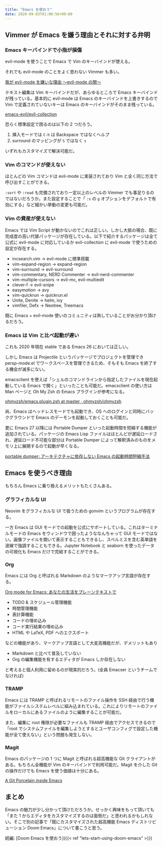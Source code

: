 ```yaml
---
title: "Emacs を使おう"
date: 2020-09-03T01:00:56+09:00
---
```


## Vimmer が Emacs を嫌う理由とそれに対する弁明

### Emacs キーバインドで小指が損傷

evil-mode を使うことで Emacs で Vim のキーバインドが使える。

それでも evil-mode のことをよく思わない Vimmer も多い。

[我が evil-mode を嫌いな理由 〜evil-mode の闇〜](https://www.slideshare.net/Shougo/evilmode-evilmode)

テキスト編集は Vim キーバインドだが、あらゆるところで Emacs キーバインドが残っている。基本的に evil-mode は Emacs のキーバインドを上書きするので Vim で定義されていないキーは Emacs のキーバインドがそのまま残っている。

[emacs-evil/evil-collection](https://github.com/emacs-evil/evil-collection)

恐らく標準設定で困るのは以下の 2 つだろう。

1. 挿入モードでは `C-h` は Backspace ではなくヘルプ
2. surround のマッピングが `S` ではなく `s`

いずれもカスタマイズで解決可能だ。

### Vim のコマンドが使えない

ほとんどの Vim コマンドは evil-mode に実装されており Vim と全く同じ方法で呼び出すことができる。

`:sort` や `:read` も完備されており一定以上のレベルの Vimmer でも事足りるのではないだろうか。また設定することで「 `:s` の `g` オプションをデフォルトで有効にする」など細かい挙動の変更も可能だ。

### Vim の資産が使えない

Emacs では Vim Script が動かないのでこれは正しい。しかし大抵の場合、既に完成度の高い代替パッケージが存在している。以下で紹介するパッケージは全て公式に evil-mode に対応しているか evil-collection に evil-mode で使うための設定が存在する。

- incsearch.vim → evil-mode に標準搭載
- vim-expand-region → expand-region
- vim-surround → evil-surround
- vim-commentary, NERD Commenter → evil-nerd-commenter
- vim-multiple-cursors → evil-mc, evil-multiedit
- clever-f → evil-snipe
- easymotion → avy
- vim-quickrun → quickrun.el
- Unite, Denite → helm, ivy
- vimfiler, Defx → Neotree, Treemacs

既に Emacs + evil-mode 使いのコミュニティは熟していることがお分かり頂けるだろう。

### Emacs は Vim と比べ起動が遅い

これも 2020 年現在 stable である Emacs 26 においては正しい。

しかし Emacs は Projectile というパッケージでプロジェクトを管理でき persp-mode.el でワークスペースを管理できるため、そもそも Emacs を終了する機会が滅多にない。

emacsclient を使えば「シェルのコマンドラインから指定したファイルを現在起動している Emacs で開く」といったことも可能だ。emacsclient の使い方は Man ページと Oh My Zsh の Emacs プラグインが参考になる。

[ohmyzsh/emacs.plugin.zsh at master · ohmyzsh/ohmyzsh](https://github.com/ohmyzsh/ohmyzsh/blob/master/plugins/emacs/emacs.plugin.zsh)

尚、Emacs はヘッドレスモードでも起動でき、OS へのログインと同時にバックグラウンドで Emacs のデーモンを起動しておくことも可能だ。

更に Emacs 27 以降には Portable Dumper といった起動時間を短縮する機能が追加されている。パッケージの Emacs Lisp ファイルはほとんどが遅延ロードされ、遅延ロード不可能な部分は Portable Dumper によって解釈済みのものをメモリ上に展開するので起動が早くなる。

[portable dumper: アーキテクチャに依存しない Emacs の起動時間短縮手法](http://lc.linux.or.jp/lc2002/papers/nagano0920h.pdf)

## Emacs を使うべき理由

もちろん Emacs に乗り換えるメリットもたくさんある。

### グラフィカルな UI

Neovim をグラフィカルな UI で扱うための gonvim というプログラムが存在する。

一方 Emacs は GUI モードでの起動を公式にサポートしている。これはターミナルモードの Emacs をウィンドウで囲ったようななんちゃって GUI モードではない。画像ファイルを開いて表示することもできるし、スペルミスを含む英単語を波線で強調することもできる。Jupyter Notebook と seaborn を使ったデータの可視化も Emacs だけで完結することができる。

### Org

Emacs には Org と呼ばれる Markdown のようなマークアップ言語が存在する。

[Org mode for Emacs: あなたの生活をプレーンテキストで](https://www.orgmode.org/ja)

- TODO & スケジュール管理機能
- 時間管理機能
- 表計算機能
- コードの埋め込み
- コード実行結果の埋め込み
- HTML や LaTeX, PDF へのエクスポート

などの機能があり、マークアップ言語として大変高機能だが、デメリットもあり

- Markdown と比べて普及していない
- Org の編集機能を有するエディタが Emacs しか存在しない

と考えると個人利用に留めるのが現実的だろう。(全員 Emacser というチームでなければ)

### TRAMP

Emacs には TRAMP と呼ばれるリモートのファイル操作を SSH 経由で行う機能がファイルシステムレベルに組み込まれている。これによりリモートのファイルをローカルにあるファイルのように編集することが可能だ。

また、編集に root 権限が必要なファイルも TRAMP 経由でアクセスできるので「root でシステムファイルを編集しようとするとユーザコンフィグで設定した機能が全て使えない」という問題も発生しない。

### Magit

Emacs のパッケージの 1 つに Magit と呼ばれる超高機能な Git クライアントがある。もちろん全機能が Vim のキーバインドで利用可能だ。Magit を介した Git の操作だけでも Emacs を使う価値は十分にある。

[A Git Porcelain inside Emacs](https://magit.vc)

## まとめ

Emacs の魅力が少し分かって頂けただろうか。せっかく興味をもって頂いても「また 1 からエディタをカスタマイズするのは面倒だ」と思われるかもしれない。そこで別の記事で「既にカスタマイズされた超高機能 Emacs ディストリビューション Doom Emacs」について書こうと思う。

続編: [Doom Emacs を使おう]({{< ref "lets-start-using-doom-emacs" >}})
